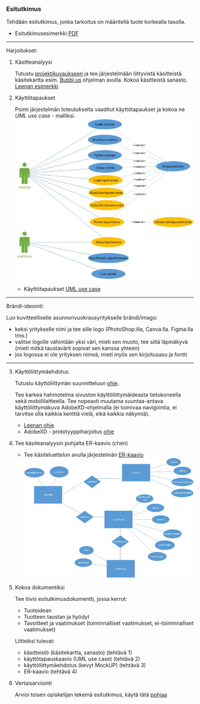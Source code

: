 ### Esitutkimus

Tehdään esitutkimus, jonka tarkoitus on määritellä tuote korkealla tasolla. 

- Esitutkimusesimerkki [PDF](https://omaareena-my.sharepoint.com/:b:/g/personal/tiina_partanen_edu_tampere_fi/ETjoaWKPYDBBnzD9LiF0pDsB6orAgreIIk7BrdjfaW2KcA?e=0aitSH)

---

Harjoitukset:

1. Käsitteanalyysi

    Tutustu [projektikuvaukseen](http://www.leeniemi.net/syst19/materiaali/Asunnonvuokraus.pdf) ja tee järjestelmään liittyvistä käsitteistä käsitekartta esim. [Bubbl.us](http://bubbl.us) ohjelman avulla. Kokoa käsitteistä sanasto. [Leenan esimerkki](http://www.leeniemi.net/syst19/index.php?sivu=kasitemiellekartta)

2. Käyttötapaukset

    Poimi järjestelmän toteutukselta vaaditut käyttötapaukset ja kokoa ne *UML use case* - malliksi.
    ![UML käyttötapauskaavio - esimerkki](./img/uml_usecase.jpg)
    - Käyttötapaukset [UML use case](http://www.leeniemi.net/syst19/index.php?sivu=UML)

---

Brändi-ideointi:

Luo kuvitteelliselle asunnonvuokrausyritykselle brändi/imago:

- keksi yritykselle nimi ja tee sille logo (PhotoShop:illa, Canva:lla. Figma:lla tms.)
- valitse logolle vähintään yksi väri, mieti sen muoto, tee siitä läpinäkyvä (mieti mitkä taustavärit sopivat sen kanssa yhteen)
- jos logossa ei ole yrityksen nimeä, mieti myös sen kirjoitusasu ja fontti 

--- 

3. Käyttöliittymäehdotus

    Tutustu käyttöliittymän suunnitteluun [ohje](kayttoliittyman_suunnittelu.html).

    Tee karkea hahmotelma sivuston käyttöliittymäideasta tietokoneella sekä mobiililaitteella. Tee nopeasti muutama suuntaa-antava käyttöliittymäkuva AdobeXD-ohjelmalla (ei toimivaa navigointia, ei tarvitse olla kaikkia kenttiä vielä, eikä kaikkia näkymiä).
    - [Leenan ohje](http://www.leeniemi.net/syst19/index.php?sivu=hartyo2)
    - AdobeXD - prototyyppiharjoitus [ohje](http://www.leeniemi.net/syst19/index.php?sivu=xd)

4. Tee käsiteanalyysin pohjalta ER-kaavio (chen)

     - Tee käsiteluettelon avulla järjestelmän [ER-kaavio](http://appro.mit.jyu.fi/tiedonhallinta/luennot/luento2/#TOC1)
     ![ER-kaavio - esimerkki](img/er_kaavio.jpg)

5. Kokoa dokumentiksi

    Tee tiivis esitutkimusdokumentti, jossa kerrot:
    - Tuoteidean
    - Tuotteen taustan ja hyödyt
    - Tavoitteet ja vaatimukset (toiminnalliset vaatimukset, ei-toiminnalliset vaatimukset)

    Liitteiksi tulevat:
    - käsitteistö (käsitekartta, sanasto) (tehtävä 1)
    - käyttötapauskaavio (UML use case) (tehtävä 2)
    - käyttöliittymäehdotus (kevyt MockUP) (tehtävä 3)
    - ER-kaavio (tehtävä 4)

6. Vertaisarviointi

    Arvioi toisen opiskelijan tekemä esitutkimus, käytä tätä [pohjaa](http://www.leeniemi.net/syst19/materiaali/Vertaisarviointi.dotx)